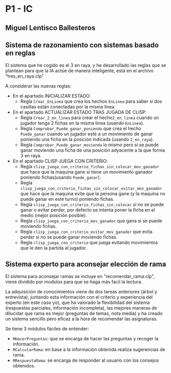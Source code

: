 # P1 - IC
## Miguel Lentisco Ballesteros

## Sistema de razonamiento con sistemas basado en reglas
El sistema que he cogido es el 3 en raya, y he desarrollado las reglas que se plantean para que la IA actúe de manera inteligente, está en el archivo "tres_en_raya.clp"

A considerar las nuevas reglas:

  - En el apartado INICIALIZAR ESTADO:
    - Regla `Crear_EnLinea` que crea los hechos `EnLinea` para saber si dos casillas están conectadas por la misma linea.
  - En el apartado ACTUALIZAR ESTADO TRAS JUGADA DE CLISP:
    - Regla `Crear_2_en_linea` para crear el hecho`2_en_linea` cuando un jugador tenga 2 fichas en la misma linea (usando `EnLinea`).
    - Regla `Comprobar_Puede_ganar_poniendo` que crea el hecho `Puede_ganar` cuando un jugador esté a un movimiento de ganar poniendo una ficha en la posición indicada (usando `2_en_raya`).
    - Regla `Comprobar_Puede_ganar_moviendo` lo mismo pero si se puede ganar moviendo una ficha de una posición adyacente a la que forma 3 en raya.
  - En el apartado CLISP JUEGA CON CRITERIO:
    - Regla `clisp_juega_con_criterio_fichas_sin_colocar_mov_ganador` que hace que la maquina gane si tiene un movimiento ganador poniendo fichas(usando `Puede_ganar`).
    - Regla `clisp_juega_con_criterio_fichas_sin_colocar_evitar_mov_ganador` que hace que la maquina evite que la persona gane (y la maquina no puede ganar en este turno) poniendo fichas.
    - Regla `clisp_juega_con_criterio_fichas_sin_colocar` si no se puede ganar o evitar perder, por defecto se intenta poner la ficha en el medio (mejor posición posible).
    - Regla `clisp_juega_con_criterio_mov_ganador` que gana si se puede moviendo fichas.
    - Regla `clisp_juega_con_criterio_evitar_mov_ganador` que evita perder si no se puede ganar moviendo fichas.
    - Regla `clisp_juega_con_criterio` que juega evitando movimientos que le den la partida al jugador.

## Sistema experto para aconsejar elección de rama
El sistema para aconsejar ramas se incluye en "recomendar_rama.clp", viene dividido por modulos para que se haga más facil la lectura.

La adquisición de conocimientos viene de dos tareas anteriores (árbol y entrevista), juntando esta información con el criterio y experiencia del experto (en este caso yo), que ha valorado la flexibilidad del sistema (respuestas parciales, información incompleta), las mejores maneras de dilucidar que rama es mejor (preguntas de temas, nota media) y ha creado un sistema sencillo pero eficaz a la hora de recomendar las asignaturas.

Se tiene 3 módulos fáciles de entender:

  - `MHacerPreguntas`: que se encarga de hacer las preguntas y recoger la información.
  - `MCalcularRama`: en base a la información obtenida realiza sugerencias de rama.
  - `MRespuestaRama`: se encarga de responder al usuario con los consejos obtenidos.
